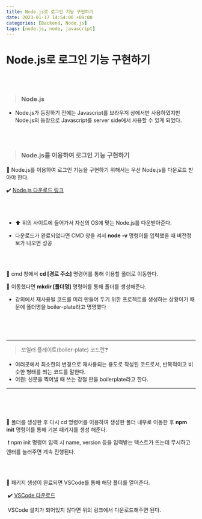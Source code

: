 ```yaml
---
title: Node.js로 로그인 기능 구현하기
date: 2023-01-17 14:54:00 +09:00
categories: [Backend, Node.js]
tags: [node.js, node, javascript]
---
```


# Node.js로 로그인 기능 구현하기

<br/><br/>

> ### Node.js

- Node.js가 등장하기 전에는 Javascript를 브라우저 상에서만 사용하였지만 Node.js의 등장으로 Javascript를 server side에서 사용할 수 있게 되었다.

<br/>

<br/>



> ### Node.js를 이용하여 로그인 기능 구현하기

 

:large_blue_circle: Node.js를 이용하여 로그인 기능을 구현하기 위해서는 우선 Node.js를 다운로드 받아야 한다.

:heavy_check_mark: [Node.js 다운로드 링크](https://nodejs.org/ko/)

<br/><br/>

- :arrow_up: 위의 사이트에 들어가서 자신의 OS에 맞는 Node.js를 다운받아준다.

- 다운로드가 완료되었다면 CMD 창을 켜서 **node -v** 명령어를 입력했을 때 버전정보가 나오면 성공

<br/><br/>

:large_blue_circle: cmd 창에서 **cd [경로 주소]** 명령어를 통해 이용할 폴더로 이동한다.

:large_blue_circle: 이동했다면 **mkdir [폴더명]** 명령어를 통해 폴더를 생성해준다.

- 강의에서 재사용될 코드를 미리 만들어 두기 위한 프로젝트를 생성하는 상황이기 때문에 폴더명을 boiler-plate라고 명명했다



<br/><br/><br/>

----

>  보일러 플레이트(boiler-plate) 코드란:question:

- 여러곳에서 최소한의 변경으로 재사용되는 용도로 작성된 코드로서, 반복적이고 비슷한 형태를 띄는 코드를 말한다.
- 어원: 신문을 찍어낼 때 쓰는 강철 판을 boilerplate라고 한다.

---

<br/><br/><br/>



:large_blue_circle: 폴더를 생성한 후 다시 cd 명령어를 이용하여 생성한 폴더 내부로 이동한 후 **npm init** 명령어를 통해 기본 패키지를 생성 해준다.

​	:heavy_exclamation_mark: npm init 명령어 입력 시 name, version 등을 입력받는 텍스트가 뜨는데 무시하고 엔터를 눌러주면 계속 진행된다.

<br/><br/>

:large_blue_circle: 패키지 생성이 완료되면 VSCode를 통해 해당 폴더를 열어준다.

​	:heavy_check_mark: [VSCode 다운로드](https://code.visualstudio.com/)

​	VSCode 설치가 되어있지 않다면 위의 링크에서 다운로드해주면 된다.

<br/><br/>





​	
